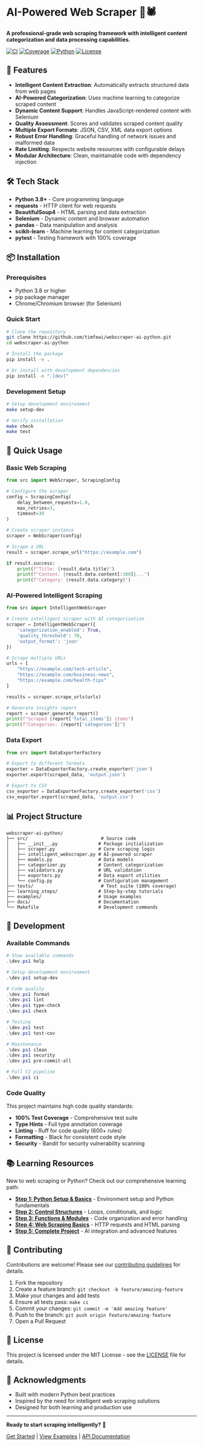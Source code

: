 # AI-Powered Web Scraper 🤖🕷️

**A professional-grade web scraping framework with intelligent content categorization and data processing capabilities.**

[![CI](https://github.com/timfewi/webscraper-ai-python/workflows/Code%20Quality%20&%20Tests/badge.svg)](https://github.com/timfewi/webscraper-ai-python/actions)
[![Coverage](https://img.shields.io/badge/coverage-100%25-brightgreen.svg)](https://github.com/timfewi/webscraper-ai-python)
[![Python](https://img.shields.io/badge/python-3.8%2B-blue.svg)](https://www.python.org/downloads/)
[![License](https://img.shields.io/badge/license-MIT-blue.svg)](LICENSE)

## 🚀 Features

- **Intelligent Content Extraction**: Automatically extracts structured data from web pages
- **AI-Powered Categorization**: Uses machine learning to categorize scraped content
- **Dynamic Content Support**: Handles JavaScript-rendered content with Selenium
- **Quality Assessment**: Scores and validates scraped content quality
- **Multiple Export Formats**: JSON, CSV, XML data export options
- **Robust Error Handling**: Graceful handling of network issues and malformed data
- **Rate Limiting**: Respects website resources with configurable delays
- **Modular Architecture**: Clean, maintainable code with dependency injection

## 🛠️ Tech Stack

- **Python 3.8+** - Core programming language
- **requests** - HTTP client for web requests
- **BeautifulSoup4** - HTML parsing and data extraction
- **Selenium** - Dynamic content and browser automation
- **pandas** - Data manipulation and analysis
- **scikit-learn** - Machine learning for content categorization
- **pytest** - Testing framework with 100% coverage

## 📦 Installation

### Prerequisites

- Python 3.8 or higher
- pip package manager
- Chrome/Chromium browser (for Selenium)

### Quick Start

```bash
# Clone the repository
git clone https://github.com/timfewi/webscraper-ai-python.git
cd webscraper-ai-python

# Install the package
pip install -e .

# Or install with development dependencies
pip install -e ".[dev]"
```

### Development Setup

```bash
# Setup development environment
make setup-dev

# Verify installation
make check
make test
```

## 🎯 Quick Usage

### Basic Web Scraping

```python
from src import WebScraper, ScrapingConfig

# Configure the scraper
config = ScrapingConfig(
    delay_between_requests=1.0,
    max_retries=3,
    timeout=30
)

# Create scraper instance
scraper = WebScraper(config)

# Scrape a URL
result = scraper.scrape_url("https://example.com")

if result.success:
    print(f"Title: {result.data.title}")
    print(f"Content: {result.data.content[:100]}...")
    print(f"Category: {result.data.category}")
```

### AI-Powered Intelligent Scraping

```python
from src import IntelligentWebScraper

# Create intelligent scraper with AI categorization
scraper = IntelligentWebScraper({
    'categorization_enabled': True,
    'quality_threshold': 70,
    'output_format': 'json'
})

# Scrape multiple URLs
urls = [
    "https://example.com/tech-article",
    "https://example.com/business-news",
    "https://example.com/health-tips"
]

results = scraper.scrape_urls(urls)

# Generate insights report
report = scraper.generate_report()
print(f"Scraped {report['total_items']} items")
print(f"Categories: {report['categories']}")
```

### Data Export

```python
from src import DataExporterFactory

# Export to different formats
exporter = DataExporterFactory.create_exporter('json')
exporter.export(scraped_data, 'output.json')

# Export to CSV
csv_exporter = DataExporterFactory.create_exporter('csv')
csv_exporter.export(scraped_data, 'output.csv')
```

## 📊 Project Structure

```
webscraper-ai-python/
├── src/                           # Source code
│   ├── __init__.py               # Package initialization
│   ├── scraper.py                # Core scraping logic
│   ├── intelligent_webscraper.py # AI-powered scraper
│   ├── models.py                 # Data models
│   ├── categorizer.py            # Content categorization
│   ├── validators.py             # URL validation
│   ├── exporters.py              # Data export utilities
│   └── config.py                 # Configuration management
├── tests/                         # Test suite (100% coverage)
├── learning_steps/               # Step-by-step tutorials
├── examples/                     # Usage examples
├── docs/                         # Documentation
└── Makefile                      # Development commands
```

## 🔧 Development

### Available Commands

```ps1
# Show available commands
.\dev.ps1 help

# Setup development environment
.\dev.ps1 setup-dev

# Code quality
.\dev.ps1 format
.\dev.ps1 lint
.\dev.ps1 type-check
.\dev.ps1 check

# Testing
.\dev.ps1 test
.\dev.ps1 test-cov

# Maintenance
.\dev.ps1 clean
.\dev.ps1 security
.\dev.ps1 pre-commit-all

# Full CI pipeline
.\dev.ps1 ci
```

### Code Quality

This project maintains high code quality standards:

- **100% Test Coverage** - Comprehensive test suite
- **Type Hints** - Full type annotation coverage
- **Linting** - Ruff for code quality (600+ rules)
- **Formatting** - Black for consistent code style
- **Security** - Bandit for security vulnerability scanning

## 📚 Learning Resources

New to web scraping or Python? Check out our comprehensive learning path:

- **[Step 1: Python Setup & Basics](learning_steps/step_01_setup.md)** - Environment setup and Python fundamentals
- **[Step 2: Control Structures](learning_steps/step_02_control_structures.md)** - Loops, conditionals, and logic
- **[Step 3: Functions & Modules](learning_steps/step_03_functions_modules.md)** - Code organization and error handling
- **[Step 4: Web Scraping Basics](learning_steps/step_04_http_html.md)** - HTTP requests and HTML parsing
- **[Step 5: Complete Project](learning_steps/step_05_complete_project.md)** - AI integration and advanced features

## 🤝 Contributing

Contributions are welcome! Please see our [contributing guidelines](CONTRIBUTING.md) for details.

1. Fork the repository
2. Create a feature branch: `git checkout -b feature/amazing-feature`
3. Make your changes and add tests
4. Ensure all tests pass: `make ci`
5. Commit your changes: `git commit -m 'Add amazing feature'`
6. Push to the branch: `git push origin feature/amazing-feature`
7. Open a Pull Request

## 📄 License

This project is licensed under the MIT License - see the [LICENSE](LICENSE) file for details.

## 🙏 Acknowledgments

- Built with modern Python best practices
- Inspired by the need for intelligent web scraping solutions
- Designed for both learning and production use

---

**Ready to start scraping intelligently?** 🚀

[Get Started](learning_steps/step_01_setup.md) | [View Examples](examples/) | [API Documentation](docs/)
